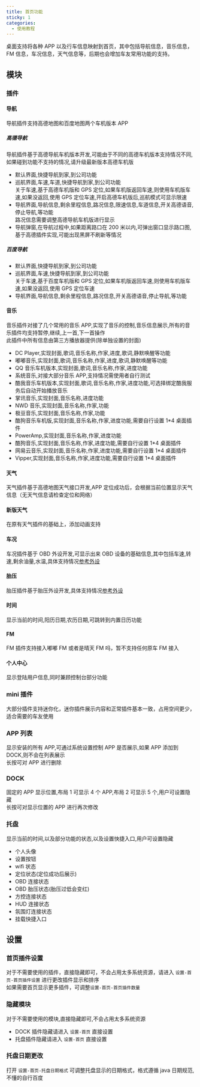 ```yaml
---
title: 首页功能
sticky: 1
categories:
  - 使用教程
---
```


桌面支持将各种 APP 以及行车信息映射到首页，其中包括导航信息，音乐信息，FM 信息，车况信息，天气信息等，后期也会增加车友常用功能的支持。

<!-- more -->

## 模块

### 插件

#### 导航

导航插件支持高德地图和百度地图两个车机版本 APP

##### 高德导航

导航插件基于高德导航车机版本开发,可能由于不同的高德车机版本支持情况不同,如果碰到功能不支持的情况,请升级最新版本高德车机版<br/>

- 默认界面,快捷导航到家,到公司功能
- 巡航界面,车速,车道,快捷导航到家,到公司功能<br/>
  关于车速,基于高德车机版和 GPS 定位,如果车机版返回车速,则使用车机版车速,如果没返回,使用 GPS 定位车速,开启高德车机版后,巡航模式可显示限速
- 导航界面,导航信息,剩余里程信息,路况信息,限速信息,车道信息,开关高德语音,停止导航,等功能<br/>
  路况信息需要调整高德导航车机版进行显示
- 导航弹窗,在导航过程中,如果距离路口在 200 米以内,可弹出窗口显示路口图,基于高德插件实现,可能出现黑屏不刷新等情况

##### 百度导航

- 默认界面,快捷导航到家,到公司功能
- 巡航界面,车速,快捷导航到家,到公司功能<br/>
  关于车速,基于百度车机版和 GPS 定位,如果车机版返回车速,则使用车机版车速,如果没返回,使用 GPS 定位车速
- 导航界面,导航信息,剩余里程信息,路况信息,开关高德语音,停止导航,等功能<br/>

#### 音乐

音乐插件对接了几个常用的音乐 APP,实现了音乐的控制,音乐信息展示,所有的音乐插件均支持暂停,继续,上一首,下一首操作<br/>
此插件中所有信息由第三方播放器提供(除单独设置的封面)

- DC Player,实现封面,歌词,音乐名称,作家,进度,歌词,静默唤醒等功能
- 嘟嘟音乐,实现封面,歌词,音乐名称,作家,进度,歌词,静默唤醒等功能
- QQ 音乐车机版本,实现封面,歌词,音乐名称,作家,进度功能
- 系统音乐,对接大部分音乐 APP,支持情况需使用者自行测试
- 酷我音乐车机版本,实现封面,歌词,音乐名称,作家,进度功能,可选择绑定酷我服务后自动开始播放音乐
- 掌讯音乐,实现封面,音乐名称,进度功能
- NWD 音乐,实现封面,音乐名称,作家,功能
- 极豆音乐,实现封面,音乐名称,作家,功能
- 酷狗音乐车机版,实现封面,音乐名称,作家,进度功能,需要自行设置 1\*4 桌面插件
- PowerAmp,实现封面,音乐名称,作家,进度功能
- 酷狗音乐,实现封面,音乐名称,作家,进度功能,需要自行设置 1\*4 桌面插件
- 网易云音乐,实现封面,音乐名称,作家,进度功能,需要自行设置 1\*4 桌面插件
- Vipper,实现封面,音乐名称,作家,进度功能,需要自行设置 1\*4 桌面插件

#### 天气

天气插件基于高德地图天气接口开发,APP 定位成功后，会根据当前位置显示天气信息（无天气信息请检查定位和网络）

#### 新版天气

在原有天气插件的基础上，添加动画支持

#### 车况

车况插件基于 OBD 外设开发,可显示出来 OBD 设备的基础信息,其中包括车速,转速,剩余油量,水温,具体支持情况[参考外设](/views/course/桌面外设)

#### 胎压

胎压插件基于胎压外设开发,具体支持情况[参考外设](/views/course/桌面外设)

#### 时间

显示当前的时间,阳历日期,农历日期,可跳转到内置日历功能

#### FM

FM 插件支持接入嘟嘟 FM 或者是晴天 FM 吗，暂不支持任何原车 FM 接入

#### 个人中心

显示登陆用户信息,同时兼顾控制台部分功能

### mini 插件

大部分插件支持迷你化，迷你插件展示内容和正常插件基本一致，占用空间更少，适合需要的车友使用

### APP 列表

显示安装的所有 APP,可通过系统设置控制 APP 是否展示,如果 APP 添加到 DOCK,则不会在列表展示<br/>
长按可对 APP 进行删除

### DOCK

固定的 APP 显示位置,布局 1 可显示 4 个 APP,布局 2 可显示 5 个,用户可设置隐藏<br/>
长按可对显示位置的 APP 进行再次修改

### 托盘

显示当前的时间,以及部分功能的状态,以及设置快捷入口,用户可设置隐藏

- 个人头像
- 设置按钮
- wifi 状态
- 定位状态(定位成功后展示)
- OBD 连接状态
- OBD 胎压状态(胎压过低会变红)
- 方控连接状态
- HUD 连接状态
- 氛围灯连接状态
- 挂载快捷入口

## 设置

### 首页插件设置

对于不需要使用的插件，直接隐藏即可，不会占用太多系统资源，请进入 `设置-首页-首页插件设置` 进行更改插件显示和排序<br/>
如果需要首页显示更多插件，可调整`设置-首页-首页插件数量`

### 隐藏模块

对于不需要使用的模块,直接隐藏即可,不会占用太多系统资源

- DOCK 插件隐藏请进入 `设置-首页` 直接设置
- 托盘插件隐藏请进入 `设置-首页` 直接设置

### 托盘日期更改

打开 `设置-首页-托盘日期格式` 可调整托盘显示的日期格式，格式遵循 java 日期规范,不懂的自行百度
